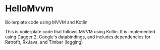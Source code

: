 # HelloMvvm
Boilerplate code using MVVM and Kotlin

This is boilerplate code that follows MVVM using Kotlin. It is implemented using Dagger 2, Google's databindings, and includes dependencies for Retrofit, RxJava, and Timber (logging)
